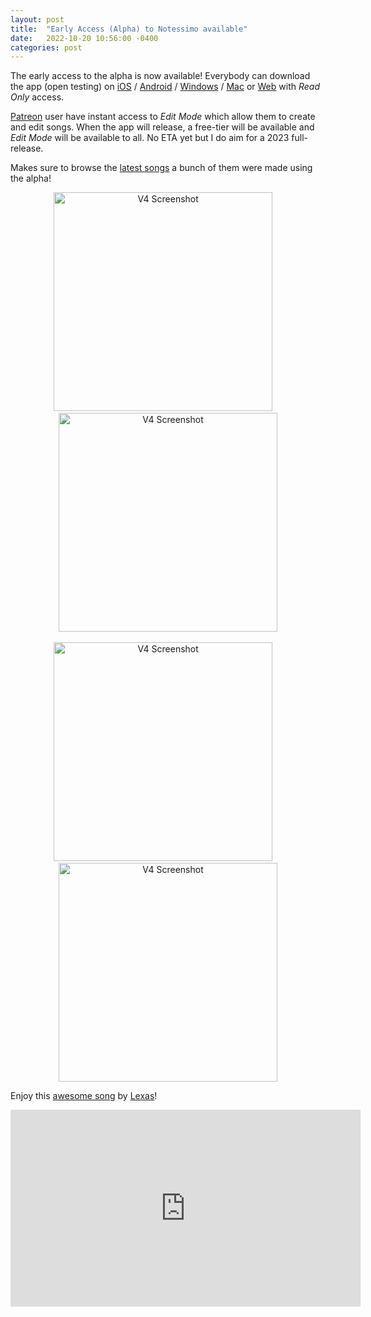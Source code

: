 ```yaml
---
layout: post
title:  "Early Access (Alpha) to Notessimo available"
date:   2022-10-20 10:56:00 -0400
categories: post
---
```


The early access to the alpha is now available! Everybody can download the app (open testing) on [iOS](https://testflight.apple.com/join/e9rpQsKx) / [Android](https://play.google.com/store/apps/details?id=com.failsafegames.tracker) / [Windows](https://cdn2.notessimo.com/release/notessimo/Windows/Notessimo.application) / [Mac](https://testflight.apple.com/join/e9rpQsKx) or [Web](https://notessimo.net) with *Read Only* access.

[Patreon](https://www.patreon.com/notessimo) user have instant access to *Edit Mode* which allow them to create and edit songs. When the app will release, a free-tier will be available and *Edit Mode* will be available to all. No ETA yet but I do aim for a 2023 full-release.

Makes sure to browse the [latest songs](https://notessimo.net/t/songs/all/latest) a bunch of them were made using the alpha!

<center class="images">
<a href="https://cdn.notessimo.com/web/static/compose/V4-1.jpg" target="_blank"><img src="https://cdn.notessimo.com/web/static/compose/V4-1.jpg" alt="V4 Screenshot" width="350"/></a>&nbsp;&nbsp;&nbsp;&nbsp;
<a href="https://cdn.notessimo.com/web/static/compose/V4-2.jpg" target="_blank"><img src="https://cdn.notessimo.com/web/static/compose/V4-2.jpg" alt="V4 Screenshot" width="350"/></a><br/><br/>
</center>
<center class="images">
<a href="https://cdn.notessimo.com/web/static/compose/V4-3.jpg" target="_blank"><img src="https://cdn.notessimo.com/web/static/compose/V4-3.jpg" alt="V4 Screenshot" width="350"/></a>&nbsp;&nbsp;&nbsp;&nbsp;
<a href="https://cdn.notessimo.com/web/static/compose/V4-4.jpg" target="_blank"><img src="https://cdn.notessimo.com/web/static/compose/V4-4.jpg" alt="V4 Screenshot" width="350"/></a>
</center>

Enjoy this [awesome song](https://notessimo.net/s/C9r9qCytSH) by [Lexas](https://notessimo.net/u/Lexas)!

<center class="video-wrapper"><iframe width="560" height="315" src="https://www.youtube.com/embed/xKk45XHOatw" title="YouTube video player" frameborder="0" allow="accelerometer; autoplay; clipboard-write; encrypted-media; gyroscope; picture-in-picture" allowfullscreen></iframe></center>

<br/>
<div id='discourse-comments'></div>

<script type="text/javascript">
  DiscourseEmbed = { discourseUrl: 'https://community.notessimo.net/',
                     discourseEmbedUrl: 'https://jd.boiv.in/post/2022/10/20/alpha.html' };

  (function() {
    var d = document.createElement('script'); d.type = 'text/javascript'; d.async = true;
    d.src = DiscourseEmbed.discourseUrl + 'javascripts/embed.js';
    (document.getElementsByTagName('head')[0] || document.getElementsByTagName('body')[0]).appendChild(d);
  })();
</script>